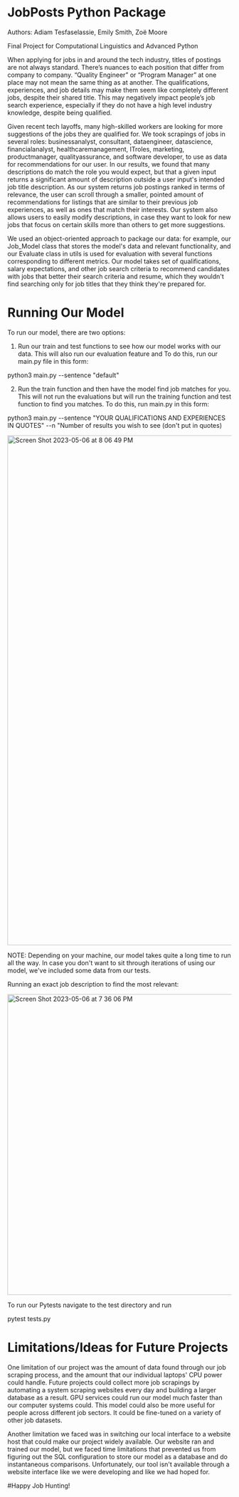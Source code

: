 # JobPosts Python Package
Authors: Adiam Tesfaselassie, Emily Smith, Zoë Moore

Final Project for Computational Linguistics and Advanced Python


When applying for jobs in and around the tech industry, titles of postings are not always standard. There’s nuances to each position that differ from company to company. “Quality Engineer” or “Program Manager” at one place may not mean the same thing as at another. The qualifications, experiences, and job details may make them seem like completely different jobs, despite their shared title. This may negatively impact people’s job search experience, especially if they do not have a high level industry knowledge, despite being qualified. 

Given recent tech layoffs, many high-skilled workers are looking for more suggestions of the jobs they are qualified for. We took scrapings of jobs in several roles: businessanalyst, consultant, dataengineer, datascience, financialanalyst, healthcaremanagement, ITroles, marketing, productmanager, qualityassurance, and software developer, to use as data for recommendations for our user. In our results, we found that many descriptions do match the role you would expect, but that a given input returns a significant amount of description outside a user input's intended job title description. As our system returns job postings ranked in terms of relevance, the user can scroll through a smaller, pointed amount of recommendations for listings that are similar to their previous job experiences, as well as ones that match their interests. Our system also allows users to easily modify descriptions, in case they want to look for new jobs that focus on certain skills more than others to get more suggestions.

We used an object-oriented approach to package our data: for example, our Job_Model class that stores the model's data and relevant functionality, and our Evaluate class in utils is used for evaluation with several functions corresponding to different metrics. Our model takes set of qualifications, salary expectations, and other job search criteria to recommend candidates with jobs that better their search criteria and resume, which they wouldn't find searching only for job titles that they think they're prepared for.

# Running Our Model

To run our model, there are two options: 

1. Run our train and test functions to see how our model works with our data. This will also run our evaluation feature and To do this, run our main.py file in this form:

python3 main.py --sentence "default"

2. Run the train function and then have the model find job matches for you. This will not run the evaluations but will run the training function and test function to find you matches. To do this, run main.py in this form:

python3 main.py --sentence "YOUR QUALIFICATIONS AND EXPERIENCES IN QUOTES" --n "Number of results you wish to see (don't put in quotes)

<img width="1146" alt="Screen Shot 2023-05-06 at 8 06 49 PM" src="https://user-images.githubusercontent.com/91433035/236651231-f0261b11-2e64-438b-95b6-715f92121878.png">

NOTE: Depending on your machine, our model takes quite a long time to run all the way. In case you don't want to sit through iterations of using our model, we've included some data from our tests.

Running an exact job description to find the most relevant:

<img width="676" alt="Screen Shot 2023-05-06 at 7 36 06 PM" src="https://user-images.githubusercontent.com/91433035/236650492-034b84b9-c22b-4095-9343-329341a2258e.png">


To run our Pytests navigate to the test directory and run

pytest tests.py


# Limitations/Ideas for Future Projects

One limitation of our project was the amount of data found through our job scraping process, and the amount that our individual laptops' CPU power could handle. Future projects could collect more job scrapings by automating a system scraping websites every day and building a larger database as a result. GPU services could run our model much faster than our computer systems could. This model could also be more useful for people across different job sectors. It could be fine-tuned on a variety of other job datasets.

Another limitation we faced was in switching our local interface to a website host that could make our project widely available. Our website ran and trained our model, but we faced time limitations that prevented us from figuring out the SQL configuration to store our model as a database and do instantaneous comparisons. Unfortunately, our tool isn't available through a website interface like we were developing and like we had hoped for. 

#Happy Job Hunting!




